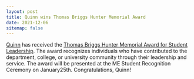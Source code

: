 ```yaml
---
layout: post
title: Quinn wins Thomas Briggs Hunter Memorial Award
date: 2021-12-06
sitemap: false 
---
```


[Quinn](https://psu-hcr.github.io/people/quinndeitrick) has received the [Thomas Briggs Hunter Memorial Award for Student Leadership](https://www.me.psu.edu/students/undergraduate/Award-Hunter.aspx). The award recognizes individuals who have contributed to the department, college, or university community through their leadership and service. The award will be presented at the ME Student Recognition Ceremony on January25th. Congratulations, Quinn! 
